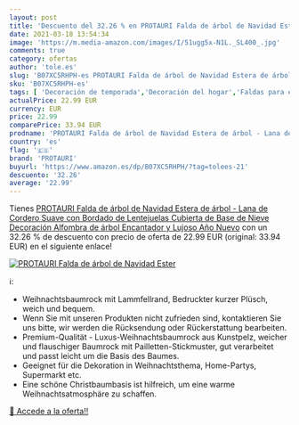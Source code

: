 ```yaml
---
layout: post
title: 'Descuento del 32.26 % en PROTAURI Falda de árbol de Navidad Ester'
date: 2021-03-18 13:54:34
image: 'https://m.media-amazon.com/images/I/51ugg5x-N1L._SL400_.jpg'
comments: true
category: ofertas
author: 'tole.es'
slug: 'B07XC5RHPH-es PROTAURI Falda de árbol de Navidad Estera de árbol - Lana...'
sku: 'B07XC5RHPH-es'
tags: [ 'Decoración de temporada','Decoración del hogar','Faldas para el árbol de navidad','Hogar y cocina','navidad','protauri', ]
actualPrice: 22.99 EUR
currency: EUR
price: 22.99
comparePrice: 33.94 EUR
prodname: 'PROTAURI Falda de árbol de Navidad Estera de árbol - Lana de Cordero Suave con Bordado de Lentejuelas Cubierta de Base de Nieve Decoración Alfombra de árbol Encantador y Lujoso Año Nuevo'
country: 'es'
flag: '🇪🇸'
brand: 'PROTAURI'
buyurl: 'https://www.amazon.es/dp/B07XC5RHPH/?tag=tolees-21'
descuento: '32.26'
average: '22.99'
---
```


Tienes [PROTAURI Falda de árbol de Navidad Estera de árbol - Lana de Cordero Suave con Bordado de Lentejuelas Cubierta de Base de Nieve Decoración Alfombra de árbol Encantador y Lujoso Año Nuevo](https://www.amazon.es/dp/B07XC5RHPH/?tag=tolees-21) con un 32.26 % de descuento con precio de oferta de 22.99 EUR (original: 33.94 EUR) en el siguiente enlace!

[![PROTAURI Falda de árbol de Navidad Ester](https://m.media-amazon.com/images/I/51ugg5x-N1L._SL400_.jpg)](https://www.amazon.es/dp/B07XC5RHPH/?tag=tolees-21)

ℹ️:

- Weihnachtsbaumrock mit Lammfellrand, Bedruckter kurzer Plüsch, weich und bequem.
- Wenn Sie mit unseren Produkten nicht zufrieden sind, kontaktieren Sie uns bitte, wir werden die Rücksendung oder Rückerstattung bearbeiten.
- Premium-Qualität - Luxus-Weihnachtsbaumrock aus Kunstpelz, weicher und flauschiger Baumrock mit Pailletten-Stickmuster, gut verarbeitet und passt leicht um die Basis des Baumes.
- Geeignet für die Dekoration in Weihnachtsthema, Home-Partys, Supermarkt etc.
- Eine schöne Christbaumbasis ist hilfreich, um eine warme Weihnachtsatmosphäre zu schaffen.

[🛒 Accede a la oferta!!](https://www.amazon.es/dp/B07XC5RHPH/?tag=tolees-21)
